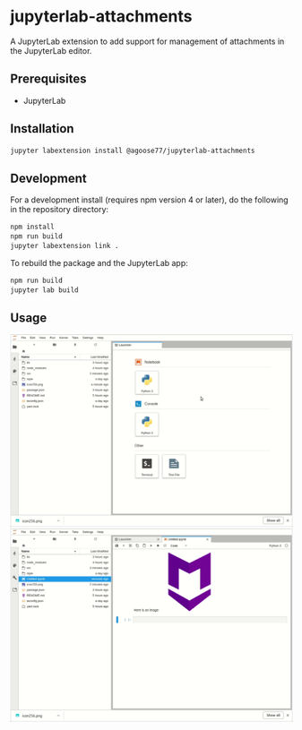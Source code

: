 # jupyterlab-attachments

A JupyterLab extension to add support for management of attachments in the JupyterLab editor.


## Prerequisites

* JupyterLab

## Installation

```bash
jupyter labextension install @agoose77/jupyterlab-attachments
```

## Development

For a development install (requires npm version 4 or later), do the following in the repository directory:

```bash
npm install
npm run build
jupyter labextension link .
```

To rebuild the package and the JupyterLab app:

```bash
npm run build
jupyter lab build
```

## Usage
![From Tree](from_tree.gif)
![Copy & Paste](copy_paste.gif)
